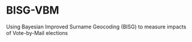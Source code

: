 # BISG-VBM
Using Bayesian Improved Surname Geocoding (BISG) to measure impacts of Vote-by-Mail elections
